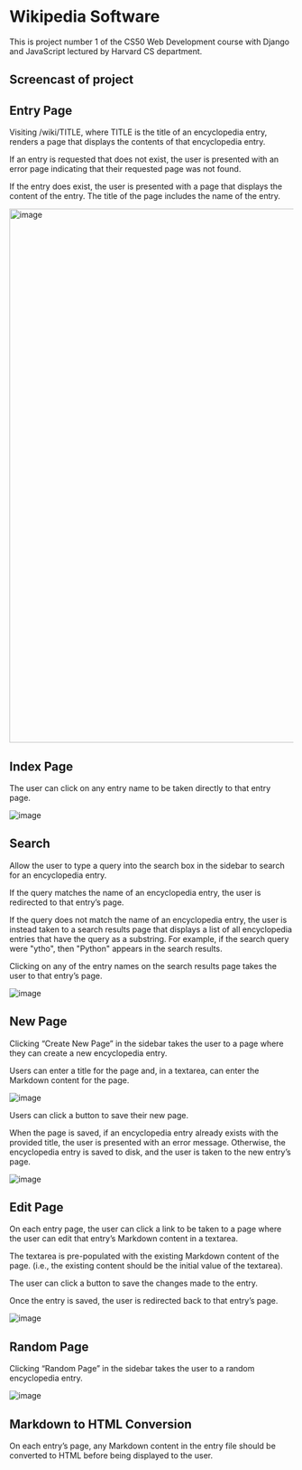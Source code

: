 # Wikipedia Software
This is project number 1 of the CS50 Web Development course with Django and JavaScript lectured by Harvard CS department.

## Screencast of project

## Entry Page
Visiting /wiki/TITLE, where TITLE is the title of an encyclopedia entry, renders a page that displays the contents of that encyclopedia entry.

If an entry is requested that does not exist, the user is presented with an error page indicating that their requested page was not found.

If the entry does exist, the user is presented with a page that displays the content of the entry. The title of the page includes the name of the entry.

<img width="945" alt="image" src="https://github.com/Fernando-Urbano/cs50w-p1-wiki/assets/99626376/555a4ae3-2160-4273-b092-fba9ac7317e0">

## Index Page
The user can click on any entry name to be taken directly to that entry page.

![image](https://github.com/Fernando-Urbano/cs50w-p1-wiki/assets/99626376/7b1c7bda-0d86-4c87-a182-75c828c41b71)

## Search
Allow the user to type a query into the search box in the sidebar to search for an encyclopedia entry.

If the query matches the name of an encyclopedia entry, the user is redirected to that entry’s page.

If the query does not match the name of an encyclopedia entry, the user is instead taken to a search results page that displays a list of all encyclopedia entries that have the query as a substring. For example, if the search query were "ytho", then "Python" appears in the search results.

Clicking on any of the entry names on the search results page takes the user to that entry’s page.

![image](https://github.com/Fernando-Urbano/cs50w-p1-wiki/assets/99626376/6376eedb-a055-488e-b797-a4f16924f502)

## New Page
Clicking “Create New Page” in the sidebar takes the user to a page where they can create a new encyclopedia entry.

Users can enter a title for the page and, in a textarea, can enter the Markdown content for the page.

![image](https://github.com/Fernando-Urbano/cs50w-p1-wiki/assets/99626376/41f90f04-afba-48f7-b7a4-a054d77bf882)

Users can click a button to save their new page.

When the page is saved, if an encyclopedia entry already exists with the provided title, the user is presented with an error message. Otherwise, the encyclopedia entry is saved to disk, and the user is taken to the new entry’s page.

![image](https://github.com/Fernando-Urbano/cs50w-p1-wiki/assets/99626376/81d5871f-c349-4c5c-b74e-186fe1b1f715)

## Edit Page
On each entry page, the user can click a link to be taken to a page where the user can edit that entry’s Markdown content in a textarea.

The textarea is pre-populated with the existing Markdown content of the page. (i.e., the existing content should be the initial value of the textarea).

The user can click a button to save the changes made to the entry.

Once the entry is saved, the user is redirected back to that entry’s page.

![image](https://github.com/Fernando-Urbano/cs50w-p1-wiki/assets/99626376/bbe6b158-6808-4c30-9d83-9035b09abd97)

## Random Page
Clicking “Random Page” in the sidebar takes the user to a random encyclopedia entry.

![image](https://github.com/Fernando-Urbano/cs50w-p1-wiki/assets/99626376/4fb23d33-69ea-487b-bd21-794662fcf374)

## Markdown to HTML Conversion
On each entry’s page, any Markdown content in the entry file should be converted to HTML before being displayed to the user.



